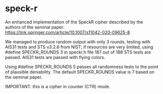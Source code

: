 # speck-r
An enhanced implementation of the SpeckR cipher described by the authors of the seminal paper: https://link.springer.com/article/10.1007/s11042-020-09625-8

We managed to produce random output with only 3 rounds, testing with AIS31 tests and STS v3.2.6 from NIST; if resources are very limited, using #define SPECKR_ROUNDS 3 in speckr.h file 187 out of 188 STS tests are passed. AIS31 tests are passed with flying colors.

Using #define SPECKR_ROUNDS 5 passes all randomness tests to the point of plausible deniability. The default SPECKR_ROUNDS value is 7 based on the seminal paper.

IMPORTANT: this is a cipher in counter (CTR) mode. 

    
